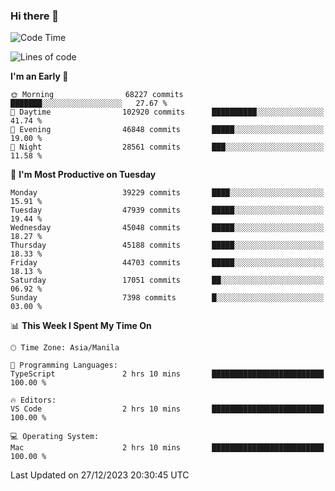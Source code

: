 ### Hi there 👋

<!--START_SECTION:waka-->
![Code Time](http://img.shields.io/badge/Code%20Time-4%2C651%20hrs%2026%20mins-blue)

![Lines of code](https://img.shields.io/badge/From%20Hello%20World%20I%27ve%20Written-106.6%20million%20lines%20of%20code-blue)

**I'm an Early 🐤** 

```text
🌞 Morning                68227 commits       ███████░░░░░░░░░░░░░░░░░░   27.67 % 
🌆 Daytime                102920 commits      ██████████░░░░░░░░░░░░░░░   41.74 % 
🌃 Evening                46848 commits       █████░░░░░░░░░░░░░░░░░░░░   19.00 % 
🌙 Night                  28561 commits       ███░░░░░░░░░░░░░░░░░░░░░░   11.58 % 
```
📅 **I'm Most Productive on Tuesday** 

```text
Monday                   39229 commits       ████░░░░░░░░░░░░░░░░░░░░░   15.91 % 
Tuesday                  47939 commits       █████░░░░░░░░░░░░░░░░░░░░   19.44 % 
Wednesday                45048 commits       █████░░░░░░░░░░░░░░░░░░░░   18.27 % 
Thursday                 45188 commits       █████░░░░░░░░░░░░░░░░░░░░   18.33 % 
Friday                   44703 commits       █████░░░░░░░░░░░░░░░░░░░░   18.13 % 
Saturday                 17051 commits       ██░░░░░░░░░░░░░░░░░░░░░░░   06.92 % 
Sunday                   7398 commits        █░░░░░░░░░░░░░░░░░░░░░░░░   03.00 % 
```


📊 **This Week I Spent My Time On** 

```text
🕑︎ Time Zone: Asia/Manila

💬 Programming Languages: 
TypeScript               2 hrs 10 mins       █████████████████████████   100.00 % 

🔥 Editors: 
VS Code                  2 hrs 10 mins       █████████████████████████   100.00 % 

💻 Operating System: 
Mac                      2 hrs 10 mins       █████████████████████████   100.00 % 
```


 Last Updated on 27/12/2023 20:30:45 UTC
<!--END_SECTION:waka-->


<!--
**rad182/rad182** is a ✨ _special_ ✨ repository because its `README.md` (this file) appears on your GitHub profile.

Here are some ideas to get you started:

- 🔭 I’m currently working on ...
- 🌱 I’m currently learning ...
- 👯 I’m looking to collaborate on ...
- 🤔 I’m looking for help with ...
- 💬 Ask me about ...
- 📫 How to reach me: ...
- 😄 Pronouns: ...
- ⚡ Fun fact: ...
-->
